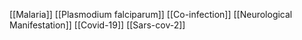 [[Malaria]]
[[Plasmodium falciparum]]
[[Co-infection]]
[[Neurological Manifestation]]
[[Covid-19]]
[[Sars-cov-2]]
